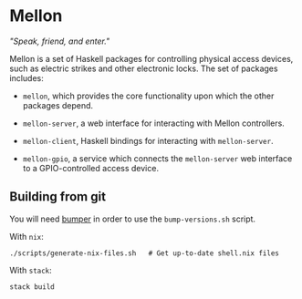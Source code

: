 # Mellon

<em>"Speak, friend, and enter."</em>

Mellon is a set of Haskell packages for controlling physical access
devices, such as electric strikes and other electronic locks. The set
of packages includes:

* `mellon`, which provides the core functionality upon
  which the other packages depend.

* `mellon-server`, a web interface for interacting with
  Mellon controllers.

* `mellon-client`, Haskell bindings for interacting with
  `mellon-server`.

* `mellon-gpio`, a service which connects the `mellon-server` web
  interface to a GPIO-controlled access device.

## Building from git

You will need [bumper](https://hackage.haskell.org/package/bumper) in
order to use the `bump-versions.sh` script.

With `nix`:
```shell
./scripts/generate-nix-files.sh   # Get up-to-date shell.nix files
```

With `stack`:
```shell
stack build
```
